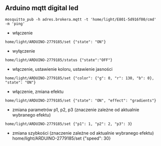## Arduino mqtt digital led

```
mosquitto_pub -h adres.brokera.mqtt -t 'home/light/E801-5d916f00/cmd' -m 'ping'
```

* włączenie
```
home/light/ARDUINO-2779185/set {"state": "ON"}
```

* wyłączenie
```
home/light/ARDUINO-2779185/status {"state":"OFF"}
```

* włączenie, ustawienie koloru, ustawienie jasności
```
home/light/ARDUINO-2779185/set {"color": {"g": 0, "r": 130, "b": 0}, "state": "ON"}
```

* włączenie, zmiana efektu
```
home/light/ARDUINO-2779185/set {"state": "ON", "effect": "gradients"}
```

* zmiana parametrów p1, p2, p3 (znaczenie zależne od aktualnie wybranego efektu)
```
home/light/ARDUINO-2779185/set {"p1": 1, "p2": 2, "p3": 3}
```

* zmiana szybkości (znaczenie zależne od aktualnie wybranego efektu)
home/light/ARDUINO-2779185/set {"speed": 30}


